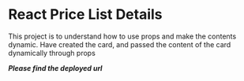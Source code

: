 # React Price List Details

This project is to understand how to use props and make the contents dynamic. Have created the card, and passed the content of the card dynamically through props

***Please find the deployed url*** <br>

